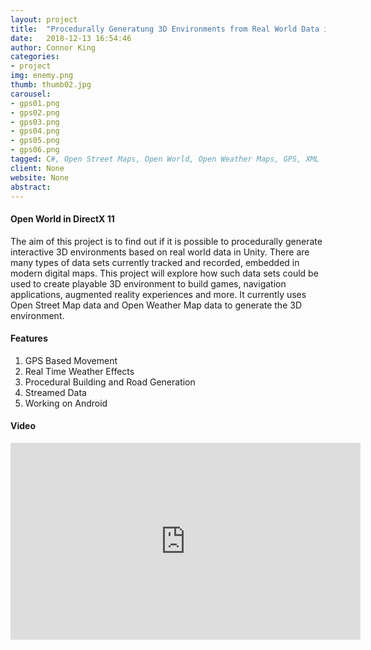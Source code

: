 ```yaml
---
layout: project
title:  "Procedurally Generatung 3D Environments from Real World Data in Unity"
date:   2018-12-13 16:54:46
author: Connor King
categories:
- project
img: enemy.png
thumb: thumb02.jpg
carousel:
- gps01.png
- gps02.png
- gps03.png
- gps04.png
- gps05.png
- gps06.png
tagged: C#, Open Street Maps, Open World, Open Weather Maps, GPS, XML
client: None
website: None
abstract: 
---
```

#### Open World in DirectX 11
The aim of this project is to find out if it is possible to procedurally generate interactive 3D environments based on real world data in Unity. There are many types of data sets currently tracked and recorded, embedded in modern digital maps. This project will explore how such data sets could be used to create playable 3D environment to build games, navigation applications, augmented reality experiences and more. It currently uses Open Street Map data and Open Weather Map data to generate the 3D environment.

#### Features
1. GPS Based Movement
2. Real Time Weather Effects
3. Procedural Building and Road Generation
4. Streamed Data
5. Working on Android

#### Video
<iframe width="560" height="315" src="https://www.youtube.com/embed/3ze8mkleWsc" frameborder="0" allow="accelerometer; autoplay; encrypted-media; gyroscope; picture-in-picture" allowfullscreen></iframe>

